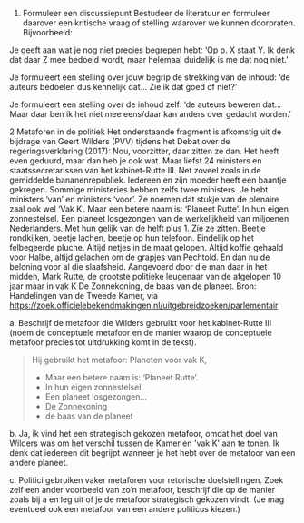 1. Formuleer een discussiepunt Bestudeer de literatuur en formuleer daarover een kritische vraag of stelling waarover we kunnen doorpraten. Bijvoorbeeld: 

Je geeft aan wat je nog niet precies begrepen hebt: ‘Op p. X staat Y. Ik denk dat daar Z mee bedoeld wordt, maar helemaal duidelijk is me dat nog niet.’ 

Je formuleert een stelling over jouw begrip de strekking van de inhoud: ‘de auteurs bedoelen dus kennelijk dat… Zie ik dat goed of niet?’ 

Je formuleert een stelling over de inhoud zelf: ‘de auteurs beweren dat… Maar daar ben ik het niet mee eens/daar kan anders over gedacht worden.’ 

2 Metaforen in de politiek Het onderstaande fragment is afkomstig uit de bijdrage van Geert Wilders (PVV) tijdens het Debat over de regeringsverklaring (2017): Nou, voorzitter, daar zitten ze dan. Het heeft even geduurd, maar dan heb je ook wat. Maar liefst 24 ministers en staatssecretarissen van het kabinet-Rutte III. Net zoveel zoals in de gemiddelde bananenrepubliek. Iedereen en zijn moeder heeft een baantje gekregen. Sommige ministeries hebben zelfs twee ministers. Je hebt ministers ‘van’ en ministers ‘voor’. Ze noemen dat stukje van de plenaire zaal ook wel ‘Vak K’. Maar een betere naam is: ‘Planeet Rutte’. In hun eigen zonnestelsel. Een planeet losgezongen van de werkelijkheid van miljoenen Nederlanders. Met hun gelijk van de helft plus 1. Zie ze zitten. Beetje rondkijken, beetje lachen, beetje op hun telefoon. Eindelijk op het felbegeerde pluche. Altijd netjes in de maat gelopen. Altijd koffie gehaald voor Halbe, altijd gelachen om de grapjes van Pechtold. En dan nu de beloning voor al die slaafsheid. Aangevoerd door die man daar in het midden, Mark Rutte, de grootste politieke leugenaar van de afgelopen 10 jaar maar in vak K De Zonnekoning, de baas van de planeet. Bron: Handelingen van de Tweede Kamer, via https://zoek.officielebekendmakingen.nl/uitgebreidzoeken/parlementair 

a. Beschrijf de metafoor die Wilders gebruikt voor het kabinet-Rutte III (noem de conceptuele metafoor en de manier waarop de conceptuele metafoor precies tot uitdrukking komt in de tekst). 

> Hij gebruikt het metafoor: Planeten voor vak K,
> - Maar een betere naam is: ‘Planeet Rutte’.
> - In hun eigen zonnestelsel.
> - Een planeet losgezongen...
> - De Zonnekoning
> - de baas van de planeet
 

b. Ja, ik vind het een strategisch gekozen metafoor, omdat het doel van Wilders was om het verschil tussen de Kamer en 'vak K' aan te tonen. Ik denk dat iedereen dit begrijpt wanneer je het hebt over de metafoor van een andere planeet.

c. Politici gebruiken vaker metaforen voor retorische doelstellingen. Zoek zelf een ander voorbeeld van zo’n metafoor, beschrijf die op de manier zoals bij a en leg uit of je de metafoor strategisch gekozen vindt. (Je mag eventueel ook een metafoor van een andere politicus kiezen.)